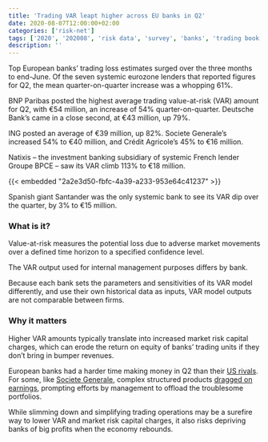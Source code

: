 ```yaml
---
title: 'Trading VAR leapt higher across EU banks in Q2'
date: 2020-08-07T12:00:00+02:00
categories: ['risk-net']
tags: ['2020', '202008', 'risk data', 'survey', 'banks', 'trading book', 'VaR']
description: ''
---
```


Top European banks’ trading loss estimates surged over the three months to end-June. Of the seven systemic eurozone lenders that reported figures for Q2, the mean quarter-on-quarter increase was a whopping 61%.

BNP Paribas posted the highest average trading value-at-risk (VAR) amount for Q2, with €54 million, an increase of 54% quarter-on-quarter. Deutsche Bank’s came in a close second, at €43 million, up 79%.

ING posted an average of €39 million, up 82%. Societe Generale’s increased 54% to €40 million, and Crédit Agricole’s 45% to €16 million.

Natixis – the investment banking subsidiary of systemic French lender Groupe BPCE – saw its VAR climb 113% to €18 million.

{{< embedded "2a2e3d50-fbfc-4a39-a233-953e64c41237" >}}

Spanish giant Santander was the only systemic bank to see its VAR dip over the quarter, by 3% to €15 million.

### What is it?

Value-at-risk measures the potential loss due to adverse market movements over a defined time horizon to a specified confidence level.

The VAR output used for internal management purposes differs by bank.

Because each bank sets the parameters and sensitivities of its VAR model differently, and use their own historical data as inputs, VAR model outputs are not comparable between firms.

### Why it matters

Higher VAR amounts typically translate into increased market risk capital charges, which can erode the return on equity of banks’ trading units if they don’t bring in bumper revenues.

European banks had a harder time making money in Q2 than their [US rivals](https://www.risk.net/risk-quantum/7656221/trading-risks-lurched-higher-at-top-us-dealers-in-q2). For some, like [Societe Generale](https://www.risk.net/risk-quantum/7662706/socgens-var-jumps-54-in-q2), complex structured products [dragged on earnings](https://www.risk.net/derivatives/7663541/socgen-mulls-sale-of-structured-product-books-after-big-losses), prompting efforts by management to offload the troublesome portfolios.

While slimming down and simplifying trading operations may be a surefire way to lower VAR and market risk capital charges, it also risks depriving banks of big profits when the economy rebounds.

